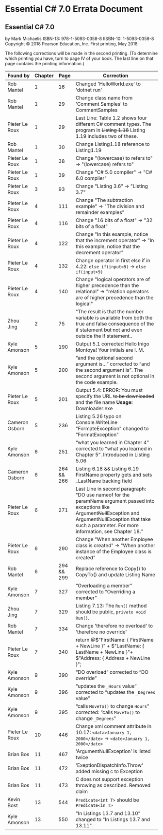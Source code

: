 # Essential C# 7.0 Errata Document

## Essential C# 7.0
by Mark Michaelis
ISBN-13: 978-1-5093-0358-8
IISBN-10: 1-5093-0358-8
Copyright © 2018 Pearson Education, Inc.
First printing, May 2018

The following corrections will be made in the second printing. (To determine which printing you have, turn to page IV of your book. The last line on that page contains the printing information.)

Found by       | Chapter | Page       | Correction                                                                                                                                                        |
-------------- | ------- | ---------- | ----------------------------------------------------------------------------------------------------------------------------------------------------------------- |
Rob Mantel     | 1       | 16         | Changed 'HelloWorld.exe' to 'dotnet run'                                                                                                                          |
Rob Mantel     | 1       | 29         | Change class name from 'Comment Samples' to CommentSamples
Pieter Le Roux | 1       | 29          | Last Line: Table 1.2 shows four different C# comment types. The program in <s>Listing 1.18</s> Listing 1.19 includes two of these.
Rob Mantel     | 1       | 30         | Change Listing1.18 reference to Listing1.19                                                                                           
Pieter Le Roux | 1       | 38         | Change "(lowercase) to refers to" -> "(lowercase) refers to" 
Pieter Le Roux | 1       | 39         | Change "C# 5.0 compiler" -> "C# 6.0 compiler" 
Pieter Le Roux | 3       | 93         | Change "Listing 3.6" -> "Listing 3.7" 
Pieter Le Roux | 4       | 111        | Change "The subtraction example" -> "The division and remainder examples" 
Pieter Le Roux | 4       | 116        | Change "16 bits of a float" -> "32 bits of a float"
Pieter Le Roux | 4       | 122        | Change "In this example, notice that the increment operator" -> "In this example, notice that the decrement operator" 
Pieter Le Roux | 4       | 132        | Change operator in first else if in 4.22: `else if(input<9)` -> `else if(input>9)` 
Pieter Le Roux | 4       | 140        | Change "logical operators are of higher precedence than the relational" -> "relation operators are of higher precedence than the logical" 
Zhou Jing      | 2       | 75         | "The result is that the number variable is available from both the true and false consequence of the if statement ~~but not~~ and even outside the if statement.. |
Kyle Amonson   | 5       | 190        | Output 5.1 corrected Hello Inigo Montoya! Your initials are I. M.
Kyle Amonson   | 5       | 200        | “and the optional second argument is…” corrected to “and the second argument is”.  The second argument is not optional in the code example.
Pieter Le Roux | 5       | 201        | Output 5.4: ERROR:  You must specify the URL <s>to be downloaded</s> and the file name **Usage:** Downloader.exe <URL> <TargetFileName> 
Cameron Osborn | 5       | 236        | Listing 5.26 typo on Console.WriteLine "FormateException" changed to "FormatException"                                                                            |
Kyle Amonson   | 6       | 251        | “what you learned in Chapter 4” corrected to “what you learned in Chapter 5”.  Introduced in Listing 5.06                                                         |
Cameron Osborn | 6       | 264 && 266 | Listing 6.18 && Listing 6.19 FirstName property gets and sets _LastName backing field
Pieter Le Roux | 6       | 271        | Last Line in second paragraph: "DO use nameof for the paramName argument passed into exceptions like Argument<s>Null</s>Exception and ArgumentNullException that take such a parameter. For more information, see Chapter 18."
Pieter Le Roux | 6       | 290        | Change "When another Employee class is created" -> "When another instance of the Employee class is created"                                                   
Rob Mantel     | 6       | 294 && 299 | Replace reference to Copy() to CopyTo() and update Listing Name                                                                                                 
Kyle Amonson   | 7       | 327        | “Overloading a member” corrected to “Overriding a member”   
Zhou Jing      | 7       | 329        | Listing 7.13: The `Run()` method should be public, `private void Run()`.                                                                                         
Rob Mantel     | 7       | 334        | Change 'therefore no overload' to 'therefore no override'   
Pieter Le Roux | 7       | 340        | return <s>@</s>$"FirstName: { FirstName + NewLine }" + $"LastName: { LastName + NewLine }"+ $"Address: { Address + NewLine }";
Kyle Amonson   | 9       | 390        | “DO overload” corrected to “DO override”
Kyle Amonson   | 9       | 396        | “updates the `_Hours` value” corrected to “updates the `_Degrees` value”
Kyle Amonson   | 9       | 395        | “calls `MoveTo()` to change `Hours`” corrected: “calls `MoveTo()` to change `_Degrees`”
Pieter Le Roux | 10      | 446        | Change xml comment attribute in 10.17: `<data>January 1, 2000</date>` -> `<date>January 1, 2000</date>`
Brian Bos      | 11      | 467        | 'ArgumentNullException' is listed twice 
Brian Bos      | 11      | 472        | 'ExeptionDispatchInfo.Throw' added missing c to Exception
Brian Bos      | 11      | 473        | C does not support exception throwing as described. Removed claim
Kevin Bost     | 13      | 544        | `Predicate<int T>` should be `Predicate<in T>`
Kyle Amonson   | 13      | 550        | "In Listings 13.7 and 13.10" changed to "In Listings 13.7 and 13.11"
